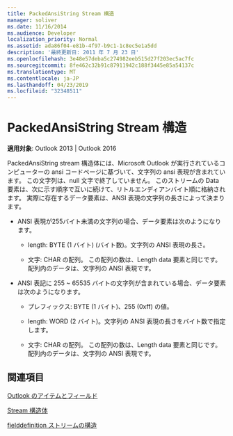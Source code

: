 ```yaml
---
title: PackedAnsiString Stream 構造
manager: soliver
ms.date: 11/16/2014
ms.audience: Developer
localization_priority: Normal
ms.assetid: ada86f04-e81b-4f97-b9c1-1c8ec5e1a5dd
description: '最終更新日: 2011 年 7 月 23 日'
ms.openlocfilehash: 3e48e57deba5c274982eeb515d27f203ec5ac7fc
ms.sourcegitcommit: 8fe462c32b91c87911942c188f3445e85a54137c
ms.translationtype: MT
ms.contentlocale: ja-JP
ms.lasthandoff: 04/23/2019
ms.locfileid: "32348511"
---
```

# <a name="packedansistring-stream-structure"></a>PackedAnsiString Stream 構造

  
  
**適用対象**: Outlook 2013 | Outlook 2016 
  
PackedAnsiString stream 構造体には、Microsoft Outlook が実行されているコンピューターの ansi コードページに基づいて、文字列の ansi 表現が含まれています。 この文字列は、null 文字で終了していません。 このストリームの Data 要素は、次に示す順序で互いに続けて、リトルエンディアンバイト順に格納されます。 実際に存在するデータ要素は、ANSI 表現の文字列の長さによって決まります。
  
- ANSI 表現が255バイト未満の文字列の場合、データ要素は次のようになります。
    
  - length: BYTE (1 バイト) (バイト数)。文字列の ANSI 表現の長さ。
    
  - 文字: CHAR の配列。 この配列の数は、Length data 要素と同じです。 配列内のデータは、文字列の ANSI 表現です。
    
- ANSI 表記に 255 ~ 65535 バイトの文字列が含まれている場合、データ要素は次のようになります。
    
  - プレフィックス: BYTE (1 バイト)、255 (0xff) の値。
    
  - length: WORD (2 バイト)。文字列の ANSI 表現の長さをバイト数で指定します。
    
  - 文字: CHAR の配列。 この配列の数は、Length data 要素と同じです。 配列内のデータは、文字列の ANSI 表現です。
    
## <a name="see-also"></a>関連項目



[Outlook のアイテムとフィールド](outlook-items-and-fields.md)
  
[Stream 構造体](stream-structures.md)
  
[fielddefinition ストリームの構造](fielddefinition-stream-structure.md)

